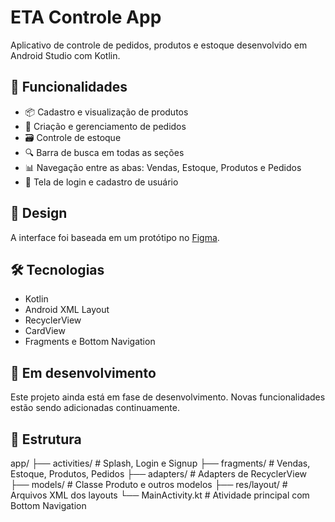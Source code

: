 # ETA Controle App

Aplicativo de controle de pedidos, produtos e estoque desenvolvido em Android Studio com Kotlin.

## 📱 Funcionalidades

- 📦 Cadastro e visualização de produtos
- 🧾 Criação e gerenciamento de pedidos
- 🗃 Controle de estoque
- 🔍 Barra de busca em todas as seções
- 📊 Navegação entre as abas: Vendas, Estoque, Produtos e Pedidos
- 👥 Tela de login e cadastro de usuário

## 🎨 Design

A interface foi baseada em um protótipo no [Figma](https://www.figma.com/design/pBqK17c25i306JBwwFXJR0/Untitled?node-id=0-1&m=dev).

## 🛠 Tecnologias

- Kotlin
- Android XML Layout
- RecyclerView
- CardView
- Fragments e Bottom Navigation

## 🚧 Em desenvolvimento

Este projeto ainda está em fase de desenvolvimento. Novas funcionalidades estão sendo adicionadas continuamente.

## 📁 Estrutura

app/
├── activities/ # Splash, Login e Signup
├── fragments/ # Vendas, Estoque, Produtos, Pedidos
├── adapters/ # Adapters de RecyclerView
├── models/ # Classe Produto e outros modelos
├── res/layout/ # Arquivos XML dos layouts
└── MainActivity.kt # Atividade principal com Bottom Navigation
